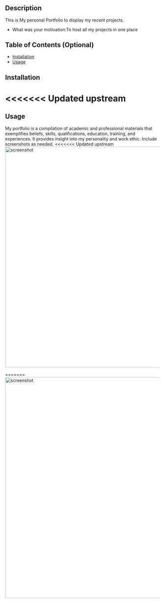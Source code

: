 # <Personal Portfolio>

## Description

This is My personal Portfolio to display my recent projects.

- What was your motivation:To host all my projects in one place

## Table of Contents (Optional)

- [Installation](#installation)
- [Usage](#usage)

## Installation

# <<<<<<< Updated upstream

## Usage

My portfolio is a compilation of academic and professional materials that exemplifies beliefs, skills, qualifications, education, training, and experiences. It provides insight into my personality and work ethic.
Include screenshots as needed.
<<<<<<< Updated upstream
<img width="720" alt="screenshot" src="https://github.com/StevenRodriguezDev/Portfolio/assets/54337759/a7f3eae0-7288-4ac7-9173-ee5dfa4eea82">

=======
<img width="720" alt="screenshot" src="https://github.com/StevenRodriguezDev/Portfolio/assets/54337759/a7f3eae0-7288-4ac7-9173-ee5dfa4eea82">
